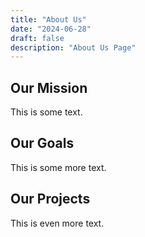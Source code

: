 ```yaml
---
title: "About Us"
date: "2024-06-28"
draft: false
description: "About Us Page"
---
```


## Our Mission

This is some text.

## Our Goals

This is some more text.

## Our Projects

This is even more text.
